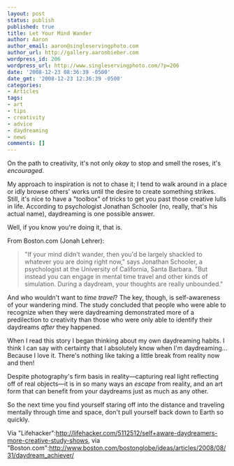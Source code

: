 ```yaml
---
layout: post
status: publish
published: true
title: Let Your Mind Wander
author: Aaron
author_email: aaron@singleservingphoto.com
author_url: http://gallery.aaronbieber.com
wordpress_id: 206
wordpress_url: http://www.singleservingphoto.com/?p=206
date: '2008-12-23 08:36:39 -0500'
date_gmt: '2008-12-23 12:36:39 -0500'
categories:
- Articles
tags:
- art
- tips
- creativity
- advice
- daydreaming
- news
comments: []
---
```

On the path to creativity, it's not only _okay_ to stop and smell the
roses, it's _encouraged_.

My approach to inspiration is not to chase it; I tend to walk around in
a place or idly browse others' works until the desire to create
something strikes. Still, it's nice to have a "toolbox" of tricks to get
you past those creative lulls in life. According to psychologist
Jonathan Schooler (no, really, that's his actual name), daydreaming is
one possible answer.

Well, if you know you're doing it, that is.

From Boston.com (Jonah Lehrer):

> "If your mind didn't wander, then you'd be largely shackled to
> whatever you are doing right now," says Jonathan Schooler, a
> psychologist at the University of California, Santa Barbara. "But
> instead you can engage in mental time travel and other kinds of
> simulation. During a daydream, your thoughts are really unbounded."

And who wouldn't want to _time travel_? The key, though, is
self-awareness of your wandering mind. The study concluded that people
who were able to recognize when they were daydreaming demonstrated more
of a predilection to creativity than those who were only able to
identify their daydreams _after_ they happened.

When I read this story I began thinking about my own daydreaming habits.
I think I can say with certainty that I absolutely know when I'm
daydreaming... Because I love it. There's nothing like taking a little
break from reality now and then!

Despite photography's firm basis in reality—capturing real light
reflecting off of real objects—it is in so many ways an _escape_ from
reality, and an art form that can benefit from your daydreams just as
much as any other.

So the next time you find yourself staring off into the distance and
traveling mentally through time and space, don't pull yourself back down
to Earth so quickly.

Via
"Lifehacker":http://lifehacker.com/5112512/self+aware-daydreamers-more-creative-study-shows,
via
"Boston.com":http://www.boston.com/bostonglobe/ideas/articles/2008/08/31/daydream_achiever/
